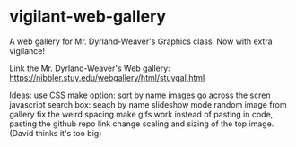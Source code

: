 # vigilant-web-gallery
A web gallery for Mr. Dyrland-Weaver's Graphics class. Now with extra vigilance!

Link the Mr. Dyrland-Weaver's Web gallery:
https://nibbler.stuy.edu/webgallery/html/stuygal.html

Ideas: use CSS
make option: sort by name
images go across the scren
javascript search box: seach by name
slideshow mode
random image from gallery 
fix the weird spacing
make gifs work
instead of pasting in code, pasting the github repo link
change scaling and sizing of the top image.(David thinks it's too big)
